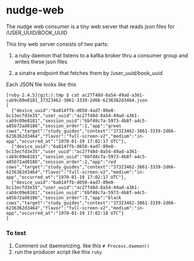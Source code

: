 # nudge-web

The nudge web consumer is a tiny web server that reads json files
for /USER_UUID/BOOK_UUID

This tiny web server consists of two parts:
1) a ruby daemon that listens to a kafka broker thru a consumer
group and writes these json files
   
2) a sinatra endpoint that fetches them by /user_uuid/book_uuid

Each JSON file looks like this
```bigquery
[ruby-2.4.5](git:):tmp $ cat ac27f48d-8a54-49ad-a361-cab9c09e8181_37323462-3861-3339-2d66-6236362d3464.json 
[
  {"device_uuid":"6a814ffb-d650-4ad7-89e8-bc13ecfd3e35","user_uuid":"ac27f48d-8a54-49ad-a361-cab9c09e8181","session_uuid":"6bf48c7a-5973-4b8f-a4c5-a85b72ad0186","session_order":1,"app":"green cows","target":"study_guides","context":"37323462-3861-3339-2d66-6236362d3464","flavor":"full-screen-v2","medium":"in-app","occurred_at":"1970-01-19 17:02:17 UTC"},
  {"device_uuid":"6a814ffb-d650-4ad7-89e8-bc13ecfd3e35","user_uuid":"ac27f48d-8a54-49ad-a361-cab9c09e8181","session_uuid":"6bf48c7a-5973-4b8f-a4c5-a85b72ad0186","session_order":2,"app":"red cows","target":"study_guides","context":"37323462-3861-3339-2d66-6236362d3464","flavor":"full-screen-v2","medium":"in-app","occurred_at":"1970-01-19 17:02:17 UTC"},
  {"device_uuid":"6a814ffb-d650-4ad7-89e8-bc13ecfd3e35","user_uuid":"ac27f48d-8a54-49ad-a361-cab9c09e8181","session_uuid":"6bf48c7a-5973-4b8f-a4c5-a85b72ad0186","session_order":3,"app":"black cows","target":"study_guides","context":"37323462-3861-3339-2d66-6236362d3464","flavor":"full-screen-v2","medium":"in-app","occurred_at":"1970-01-19 17:02:18 UTC"}
]
```

### To test
1) Comment out daemonizing.  like this
   `# Process.daemon()`
2) run the producer script like this
   `ruby `

